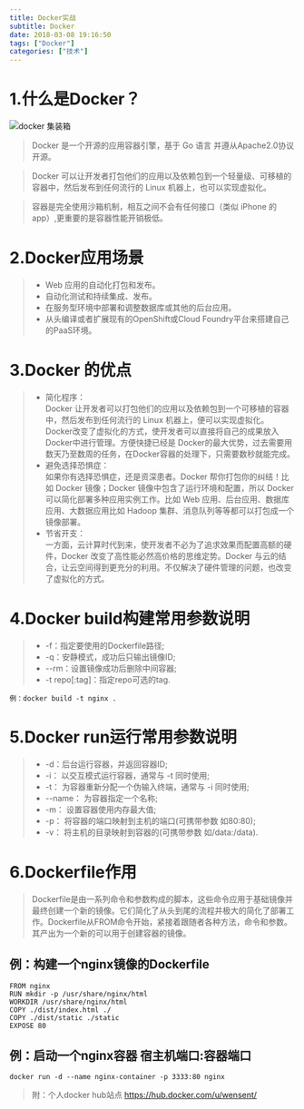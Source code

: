 ```yaml
---
title: Docker实战
subtitle: Docker
date: 2018-03-08 19:16:50
tags: ["Docker"]
categories: ["技术"]
---
```


1.什么是Docker？
==============
![docker 集装箱](/images/docker.png "docker")
>Docker 是一个开源的应用容器引擎，基于 Go 语言 并遵从Apache2.0协议开源。

>Docker 可以让开发者打包他们的应用以及依赖包到一个轻量级、可移植的容器中，然后发布到任何流行的 Linux 机器上，也可以实现虚拟化。

>容器是完全使用沙箱机制，相互之间不会有任何接口（类似 iPhone 的 app）,更重要的是容器性能开销极低。

2.Docker应用场景
===============
> * Web 应用的自动化打包和发布。
> * 自动化测试和持续集成、发布。
> * 在服务型环境中部署和调整数据库或其他的后台应用。
> * 从头编译或者扩展现有的OpenShift或Cloud Foundry平台来搭建自己的PaaS环境。

3.Docker 的优点
==============
> * 简化程序：  
> Docker 让开发者可以打包他们的应用以及依赖包到一个可移植的容器中，然后发布到任何流行的 Linux 机器上，便可以实现虚拟化。Docker改变了虚拟化的方式，使开发者可以直接将自己的成果放入Docker中进行管理。方便快捷已经是 Docker的最大优势，过去需要用数天乃至数周的任务，在Docker容器的处理下，只需要数秒就能完成。
> * 避免选择恐惧症：  
> 如果你有选择恐惧症，还是资深患者。Docker 帮你打包你的纠结！比如 Docker 镜像；Docker 镜像中包含了运行环境和配置，所以 Docker 可以简化部署多种应用实例工作。比如 Web 应用、后台应用、数据库应用、大数据应用比如 Hadoop 集群、消息队列等等都可以打包成一个镜像部署。
> * 节省开支：  
> 一方面，云计算时代到来，使开发者不必为了追求效果而配置高额的硬件，Docker 改变了高性能必然高价格的思维定势。Docker 与云的结合，让云空间得到更充分的利用。不仅解决了硬件管理的问题，也改变了虚拟化的方式。


4.Docker build构建常用参数说明
============================

>  + -f：指定要使用的Dockerfile路径;
>  + -q：安静模式，成功后只输出镜像ID;
>  + --rm：设置镜像成功后删除中间容器;
>  + -t repo[:tag]：指定repo可选的tag.

```
例：docker build -t nginx .
```

5.Docker run运行常用参数说明
=========================
>  + -d：后台运行容器，并返回容器ID;
>  + -i： 以交互模式运行容器，通常与 -t 同时使用;
>  + -t： 为容器重新分配一个伪输入终端，通常与 -i 同时使用;
>  + --name： 为容器指定一个名称;
>  + -m： 设置容器使用内存最大值;
>  + -p： 将容器的端口映射到主机的端口(可携带参数 如80:80);
>  + -v： 将主机的目录映射到容器的(可携带参数 如/data:/data).

6.Dockerfile作用
===============
>Dockerfile是由一系列命令和参数构成的脚本，这些命令应用于基础镜像并最终创建一个新的镜像。它们简化了从头到尾的流程并极大的简化了部署工作。Dockerfile从FROM命令开始，紧接着跟随者各种方法，命令和参数。其产出为一个新的可以用于创建容器的镜像。


例：构建一个nginx镜像的Dockerfile
------------------------------
```
FROM nginx 
RUN mkdir -p /usr/share/nginx/html
WORKDIR /usr/share/nginx/html
COPY ./dist/index.html ./
COPY ./dist/static ./static
EXPOSE 80
```

例：启动一个nginx容器 宿主机端口:容器端口 
-----------------------------------

```
docker run -d --name nginx-container -p 3333:80 nginx
```

>附：个人docker hub站点 <https://hub.docker.com/u/wensent/>
